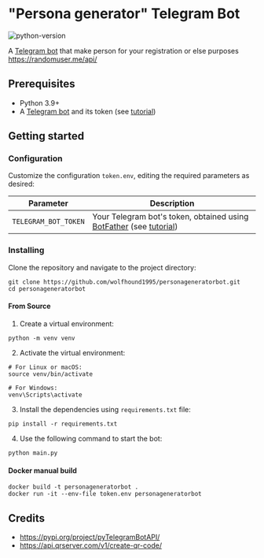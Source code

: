 # "Persona generator" Telegram Bot
![python-version](https://img.shields.io/badge/python-3.9-blue.svg)

A [Telegram bot](https://core.telegram.org/bots/api) that make person for your registration or else purposes https://randomuser.me/api/

## Prerequisites
- Python 3.9+
- A [Telegram bot](https://core.telegram.org/bots#6-botfather) and its token (see [tutorial](https://core.telegram.org/bots/tutorial#obtain-your-bot-token))

## Getting started

### Configuration
Customize the configuration `token.env`, editing the required parameters as desired:

| Parameter                   | Description                                                                                                                                                                                                                   |
|-----------------------------|-------------------------------------------------------------------------------------------------------------------------------------------------------------------------------------------------------------------------------|
| `TELEGRAM_BOT_TOKEN`            | Your Telegram bot's token, obtained using [BotFather](http://t.me/botfather) (see [tutorial](https://core.telegram.org/bots/tutorial#obtain-your-bot-token))                                                              |



### Installing
Clone the repository and navigate to the project directory:

```shell
git clone https://github.com/wolfhound1995/personageneratorbot.git
cd personageneratorbot
```

#### From Source
1. Create a virtual environment:
```shell
python -m venv venv
```

2. Activate the virtual environment:
```shell
# For Linux or macOS:
source venv/bin/activate

# For Windows:
venv\Scripts\activate
```

3. Install the dependencies using `requirements.txt` file:
```shell
pip install -r requirements.txt
```

4. Use the following command to start the bot:
```
python main.py
```
#### Docker manual build
```shell
docker build -t personageneratorbot .
docker run -it --env-file token.env personageneratorbot
```

## Credits
- https://pypi.org/project/pyTelegramBotAPI/
- https://api.qrserver.com/v1/create-qr-code/

